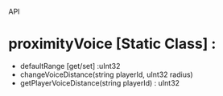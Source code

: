 ﻿API

# proximityVoice [Static Class] :
- defaultRange   [get/set] :uInt32
- changeVoiceDistance(string playerId, uInt32 radius)
- getPlayerVoiceDistance(string playerId) : uInt32

